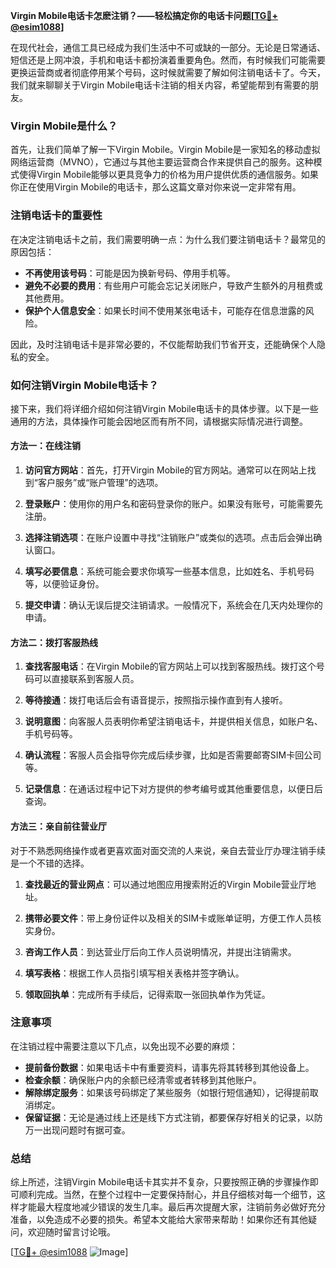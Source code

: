 **Virgin Mobile电话卡怎麽注销？——轻松搞定你的电话卡问题[[TG💪+ @esim1088](https://t.me/s/esim1088)]**

在现代社会，通信工具已经成为我们生活中不可或缺的一部分。无论是日常通话、短信还是上网冲浪，手机和电话卡都扮演着重要角色。然而，有时候我们可能需要更换运营商或者彻底停用某个号码，这时候就需要了解如何注销电话卡了。今天，我们就来聊聊关于Virgin Mobile电话卡注销的相关内容，希望能帮到有需要的朋友。

### Virgin Mobile是什么？

首先，让我们简单了解一下Virgin Mobile。Virgin Mobile是一家知名的移动虚拟网络运营商（MVNO），它通过与其他主要运营商合作来提供自己的服务。这种模式使得Virgin Mobile能够以更具竞争力的价格为用户提供优质的通信服务。如果你正在使用Virgin Mobile的电话卡，那么这篇文章对你来说一定非常有用。

### 注销电话卡的重要性

在决定注销电话卡之前，我们需要明确一点：为什么我们要注销电话卡？最常见的原因包括：

- **不再使用该号码**：可能是因为换新号码、停用手机等。
- **避免不必要的费用**：有些用户可能会忘记关闭账户，导致产生额外的月租费或其他费用。
- **保护个人信息安全**：如果长时间不使用某张电话卡，可能存在信息泄露的风险。

因此，及时注销电话卡是非常必要的，不仅能帮助我们节省开支，还能确保个人隐私的安全。

### 如何注销Virgin Mobile电话卡？

接下来，我们将详细介绍如何注销Virgin Mobile电话卡的具体步骤。以下是一些通用的方法，具体操作可能会因地区而有所不同，请根据实际情况进行调整。

#### 方法一：在线注销

1. **访问官方网站**：首先，打开Virgin Mobile的官方网站。通常可以在网站上找到“客户服务”或“账户管理”的选项。
   
2. **登录账户**：使用你的用户名和密码登录你的账户。如果没有账号，可能需要先注册。

3. **选择注销选项**：在账户设置中寻找“注销账户”或类似的选项。点击后会弹出确认窗口。

4. **填写必要信息**：系统可能会要求你填写一些基本信息，比如姓名、手机号码等，以便验证身份。

5. **提交申请**：确认无误后提交注销请求。一般情况下，系统会在几天内处理你的申请。

#### 方法二：拨打客服热线

1. **查找客服电话**：在Virgin Mobile的官方网站上可以找到客服热线。拨打这个号码可以直接联系到客服人员。

2. **等待接通**：拨打电话后会有语音提示，按照指示操作直到有人接听。

3. **说明意图**：向客服人员表明你希望注销电话卡，并提供相关信息，如账户名、手机号码等。

4. **确认流程**：客服人员会指导你完成后续步骤，比如是否需要邮寄SIM卡回公司等。

5. **记录信息**：在通话过程中记下对方提供的参考编号或其他重要信息，以便日后查询。

#### 方法三：亲自前往营业厅

对于不熟悉网络操作或者更喜欢面对面交流的人来说，亲自去营业厅办理注销手续是一个不错的选择。

1. **查找最近的营业网点**：可以通过地图应用搜索附近的Virgin Mobile营业厅地址。

2. **携带必要文件**：带上身份证件以及相关的SIM卡或账单证明，方便工作人员核实身份。

3. **咨询工作人员**：到达营业厅后向工作人员说明情况，并提出注销需求。

4. **填写表格**：根据工作人员指引填写相关表格并签字确认。

5. **领取回执单**：完成所有手续后，记得索取一张回执单作为凭证。

### 注意事项

在注销过程中需要注意以下几点，以免出现不必要的麻烦：

- **提前备份数据**：如果电话卡中有重要资料，请事先将其转移到其他设备上。
- **检查余额**：确保账户内的余额已经清零或者转移到其他账户。
- **解除绑定服务**：如果该号码绑定了某些服务（如银行短信通知），记得提前取消绑定。
- **保留证据**：无论是通过线上还是线下方式注销，都要保存好相关的记录，以防万一出现问题时有据可查。

### 总结

综上所述，注销Virgin Mobile电话卡其实并不复杂，只要按照正确的步骤操作即可顺利完成。当然，在整个过程中一定要保持耐心，并且仔细核对每一个细节，这样才能最大程度地减少错误的发生几率。最后再次提醒大家，注销前务必做好充分准备，以免造成不必要的损失。希望本文能给大家带来帮助！如果你还有其他疑问，欢迎随时留言讨论哦。

[[TG💪+ @esim1088](https://t.me/s/esim1088) ![Image](https://i.postimg.cc/4NQfJmqS/Snipaste-2025-05-13-00-14-12.png)]